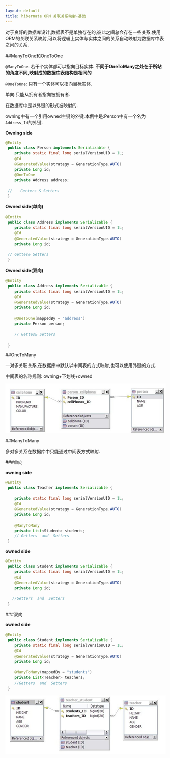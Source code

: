 ```yaml
---
layout: default
title: hibernate ORM 关联关系映射-基础
---
```


对于良好的数据库设计,数据表不是单独存在的,彼此之间总会存在一些关系,使用ORM的关联关系映射,可以将逻辑上实体与实体之间的关系自动映射为数据库中表之间的关系.

##ManyToOne和OneToOne

`@ManyToOne`: 若干个实体都可以指向目标实体. **不同于OneToMany之处在于所站的角度不同,映射成的数据库表结构是相同的**

`@OneToOne`: 只有一个实体可以指向目标实体.

单向:只能从拥有者指向被拥有者.

在数据库中是以外键的形式被映射的.

owning中有一个引用owned主键的外键.本例中是:Person中有一个名为`Address_Id`的外键.

**Owning side**

```java
@Entity 
 public class Person implements Serializable { 
    private static final long serialVersionUID = 1L; 
    @Id 
    @GeneratedValue(strategy = GenerationType.AUTO) 
    private Long id; 
    @OneToOne 
    private Address address; 

 // 　 Getters & Setters 
 }
```

**Owned side(单向)**

```java
@Entity 
 public class Address implements Serializable { 
    private static final long serialVersionUID = 1L; 
    @Id 
    @GeneratedValue(strategy = GenerationType.AUTO) 
    private Long id; 

 // Gettes& Setters 
 }
```

**Owned side(双向)**

```java
@Entity 
 public class Address implements Serializable { 
    private static final long serialVersionUID = 1L; 
    @Id 
    @GeneratedValue(strategy = GenerationType.AUTO) 
    private Long id; 
   
    @OneToOne(mappedBy = "address") 
    private Person person; 
 
    // Gettes& Setters 

 }
```

##OneToMany

一对多关联关系,在数据库中默认以中间表的方式映射,也可以使用外键的方式.

中间表的名称规则: owning+下划线+owned

![](/images/o2m.jpg)

##ManyToMany

多对多关系在数据库中只能通过中间表方式映射.

###单向

**owning side**

```java
@Entity 
 public class Teacher implements Serializable { 
   
    private static final long serialVersionUID = 1L; 
    @Id 
    @GeneratedValue(strategy = GenerationType.AUTO) 
    private Long id; 
    
    @ManyToMany 
    private List<Student> students; 
    // Getters  and  Setters 
 }
```

**owned side**

```java
@Entity 
 public class Student implements Serializable { 
    private static final long serialVersionUID = 1L; 
    @Id 
    @GeneratedValue(strategy = GenerationType.AUTO) 
    private Long id; 
    
   //Getters  and  Setters 
 }
```

###双向

**owned side**

```java
@Entity 
 public class Student implements Serializable { 
    private static final long serialVersionUID = 1L; 
    @Id 
    @GeneratedValue(strategy = GenerationType.AUTO) 
    private Long id; 
   
    @ManyToMany(mappedBy = "students") 
    private List<Teacher> teachers; 
    //Getters  and  Setters 
 }
```

![](/images/m2m.jpg)

